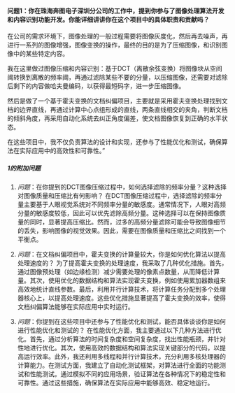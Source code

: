 
#### 问题1：你在珠海奔图电子深圳分公司的工作中，提到你参与了图像处理算法开发和内容识别功能开发。你能详细讲讲你在这个项目中的具体职责和贡献吗？


在公司的需求环境下，图像处理的一般过程需要将图像灰度化，然后再去噪声，再进行一系列的图像增强，图像变换的操作，最终的目的是为了压缩图像，和识别图像中的某些特定内容。

我在这里做过图像压缩和内容识别：基于DCT（离散余弦变换）将图像块从空间阈转换到离散的频率阈，再通过滤除某些不要的分量，以压缩图像，还需要对滤除后剩下的内容做哈夫曼编码，以获得最短码字，进一步压缩图像。

然后是做了一个基于霍夫变换的文档纠偏项目，主要就是采用霍夫变换处理找到文档的边界直线，再通过计算中心点组形成的直线，两条直线相交的夹角，判断文档的倾斜角度，再采用自动化系统去纠正角度偏差，使文档图像恢复到正确的水平状态。

在这些项目中，我不仅负责算法的设计和实现，还参与了性能优化和测试，确保算法在实际应用中的高效性和可靠性。”

##### 1的附加问题

1. *问题*：在你提到的DCT图像压缩过程中，如何选择滤除的频率分量？这种选择对图像质量和压缩比有何影响？
   在DCT图像压缩过程中，选择滤除的频率分量主要基于人眼视觉系统对不同频率分量的敏感度。通常情况下，人眼对高频分量的敏感度较低，因此可以优先滤除高频分量。这种选择可以在保持图像质量的同时，显著提高压缩比。然而，过多的高频分量滤除可能会导致图像细节的丢失，影响图像的视觉效果。因此，需要在图像质量和压缩比之间找到一个平衡点。

2. *问题*：在文档纠偏项目中，霍夫变换的计算量较大，你是如何优化算法以提高处理速度的？
   为了提高霍夫变换的处理速度，我采取了几种优化措施。首先，通过图像预处理（如边缘检测）减少需要处理的像素点数量，从而降低计算量。其次，使用优化的数据结构和算法实现霍夫变换，例如使用累加器数组来高效地统计直线参数。最后，利用并行计算技术，将计算任务分配到多个处理器核心上，以提高处理速度。这些优化措施显著提高了霍夫变换的效率，使得文档纠偏算法能够在实际应用中实时运行。

3. *问题*：你提到在这些项目中还参与了性能优化和测试，能否具体谈谈你是如何进行性能优化和测试的？
     在性能优化方面，我主要通过以下几种方法进行优化。首先，通过分析算法的时间复杂度和空间复杂度，找出性能瓶颈，并针对性地进行优化。其次，使用高效的数据结构和算法实现关键部分的代码，以提高运行效率。此外，我还利用多线程和并行计算技术，充分利用多核处理器的计算能力。在测试方面，我建立了自动化测试框架，对算法进行全面的功能测试和性能测试。通过模拟不同的应用场景，验证算法在各种情况下的稳定性和可靠性。通过这些措施，确保算法在实际应用中能够高效、稳定地运行。

